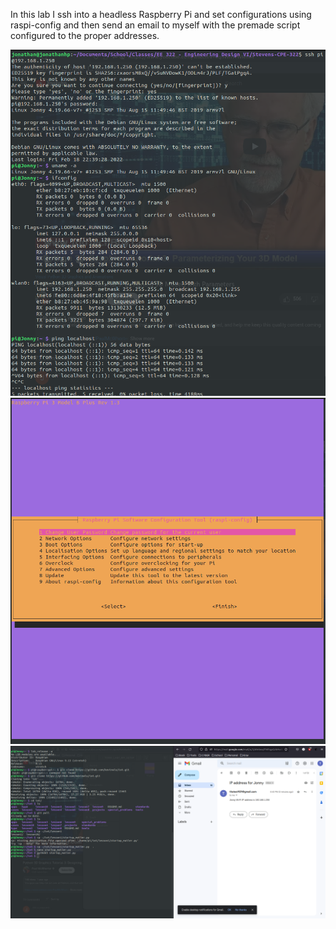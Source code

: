 In this lab I ssh into a headless Raspberry Pi and set configurations using raspi-config and then send an email to myself with the premade script configured to the proper addresses.

![PNG](1A.png)
![PNG](1B.png)
![PNG](1C.png)
